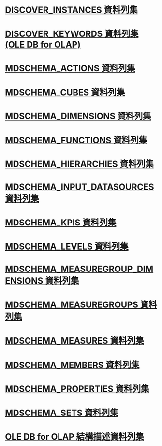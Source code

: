 # [DISCOVER_INSTANCES 資料列集](discover-instances-rowset.md)
# [DISCOVER_KEYWORDS 資料列集 (OLE DB for OLAP)](discover-keywords-rowset-ole-db-for-olap.md)
# [MDSCHEMA_ACTIONS 資料列集](mdschema-actions-rowset.md)
# [MDSCHEMA_CUBES 資料列集](mdschema-cubes-rowset.md)
# [MDSCHEMA_DIMENSIONS 資料列集](mdschema-dimensions-rowset.md)
# [MDSCHEMA_FUNCTIONS 資料列集](mdschema-functions-rowset.md)
# [MDSCHEMA_HIERARCHIES 資料列集](mdschema-hierarchies-rowset.md)
# [MDSCHEMA_INPUT_DATASOURCES 資料列集](mdschema-input-datasources-rowset.md)
# [MDSCHEMA_KPIS 資料列集](mdschema-kpis-rowset.md)
# [MDSCHEMA_LEVELS 資料列集](mdschema-levels-rowset.md)
# [MDSCHEMA_MEASUREGROUP_DIMENSIONS 資料列集](mdschema-measuregroup-dimensions-rowset.md)
# [MDSCHEMA_MEASUREGROUPS 資料列集](mdschema-measuregroups-rowset.md)
# [MDSCHEMA_MEASURES 資料列集](mdschema-measures-rowset.md)
# [MDSCHEMA_MEMBERS 資料列集](mdschema-members-rowset.md)
# [MDSCHEMA_PROPERTIES 資料列集](mdschema-properties-rowset.md)
# [MDSCHEMA_SETS 資料列集](mdschema-sets-rowset.md)
# [OLE DB for OLAP 結構描述資料列集](ole-db-for-olap-schema-rowsets.md)
